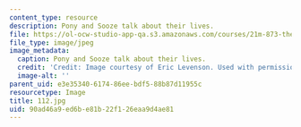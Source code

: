```yaml
---
content_type: resource
description: Pony and Sooze talk about their lives.
file: https://ol-ocw-studio-app-qa.s3.amazonaws.com/courses/21m-873-theater-arts-topics-suburbia-january-iap-2008/90ad46a9ed6be81b22f126eaa9d4ae81_112.jpg
file_type: image/jpeg
image_metadata:
  caption: Pony and Sooze talk about their lives.
  credit: 'Credit: Image courtesy of Eric Levenson. Used with permission.'
  image-alt: ''
parent_uid: e3e35340-6174-86ee-bdf5-88b87d11955c
resourcetype: Image
title: 112.jpg
uid: 90ad46a9-ed6b-e81b-22f1-26eaa9d4ae81
---
```

